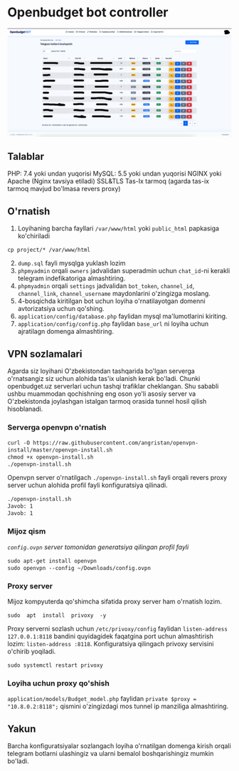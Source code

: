 # Openbudget bot controller

![cover](tmp/image.png)

## Talablar

PHP: 7.4 yoki undan yuqorisi
MySQL: 5.5 yoki undan yuqorisi
NGINX yoki Apache (Nginx tavsiya etiladi)
SSL&TLS
Tas-Ix tarmoq (agarda tas-ix tarmoq mavjud bo'lmasa revers proxy)

## O'rnatish

1. Loyihaning barcha fayllari `/var/www/html` yoki `public_html` papkasiga ko'chiriladi
```
cp project/* /var/www/html
```
2. `dump.sql` fayli mysqlga yuklash lozim
3. `phpmyadmin` orqali `owners` jadvalidan superadmin uchun `chat_id`-ni kerakli telegram indefikatoriga almashtiring.
4. `phpmyadmin` orqali `settings` jadvalidan `bot_token`,  `channel_id`, `channel_link`, `channel_username` maydonlarini o'zingizga moslang.
5. 4-bosqichda kiritilgan bot uchun loyiha o'rnatilayotgan domenni avtorizatsiya uchun qo'shing.
6. `application/config/database.php` faylidan mysql ma'lumotlarini kiriting.
7. `application/config/config.php` faylidan `base_url` ni loyiha uchun ajratilagn domenga almashtiring.

## VPN sozlamalari

Agarda siz loyihani O'zbekistondan tashqarida bo'lgan serverga o'rnatsangiz siz uchun alohida tas'ix ulanish kerak bo'ladi. Chunki openbudget.uz serverlari uchun tashqi trafiklar cheklangan. Shu sababli ushbu muammodan qochishning eng oson yo'li asosiy server va O'zbekistonda joylashgan istalgan tarmoq orasida tunnel hosil qilish hisoblanadi.

### Serverga openvpn o'rnatish
```
curl -O https://raw.githubusercontent.com/angristan/openvpn-install/master/openvpn-install.sh
chmod +x openvpn-install.sh
./openvpn-install.sh
```

Openvpn server o'rnatilgach `./openvpn-install.sh` fayli orqali revers proxy server uchun alohida profil fayli konfiguratsiya qilinadi.

```
./openvpn-install.sh
Javob: 1
Javob: 1
```

### Mijoz qism

*`config.ovpn` server tomonidan generatsiya qilingan profil fayli*
```
sudo apt-get install openvpn
sudo openvpn --config ~/Downloads/config.ovpn
```

### Proxy server

Mijoz kompyuterda qo'shimcha sifatida proxy server ham o'rnatish lozim.

```
sudo  apt  install  privoxy  -y
```
Proxy serverni sozlash uchun `/etc/privoxy/config` faylidan `listen-address 127.0.0.1:8118` bandini quyidagidek faqatgina port uchun almashtirish lozim: `listen-address :8118`.  Konfiguratsiya qilingach privoxy servisini o'chirib yoqiladi.
```
sudo systemctl restart privoxy
```

### Loyiha uchun proxy 	qo'shish

`application/models/Budget_model.php` faylidan `private $proxy = "10.8.0.2:8118";` qismini o'zingizdagi mos tunnel ip manziliga almashtiring.


## Yakun

Barcha konfiguratsiyalar sozlangach loyiha o'rnatilgan domenga kirish orqali telegram botlarni ulashingiz va ularni bemalol boshqarishingiz mumkin bo'ladi.